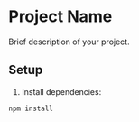 # Project Name

Brief description of your project.

## Setup

1. Install dependencies:

```npm install```
